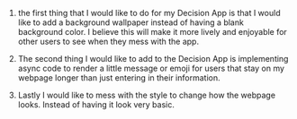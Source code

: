 1. the first thing that I would like to do for my Decision App is that I would like to add a background wallpaper instead of having a blank background color. I believe this will make it more lively and enjoyable for other users to see when they mess with the app.

2. The second thing I would like to add to the Decision App is implementing async code to render a little message or emoji for users that stay on my webpage longer than just entering in their information.

3. Lastly I would like to mess with the style to change how the webpage looks. Instead of having it look very basic.